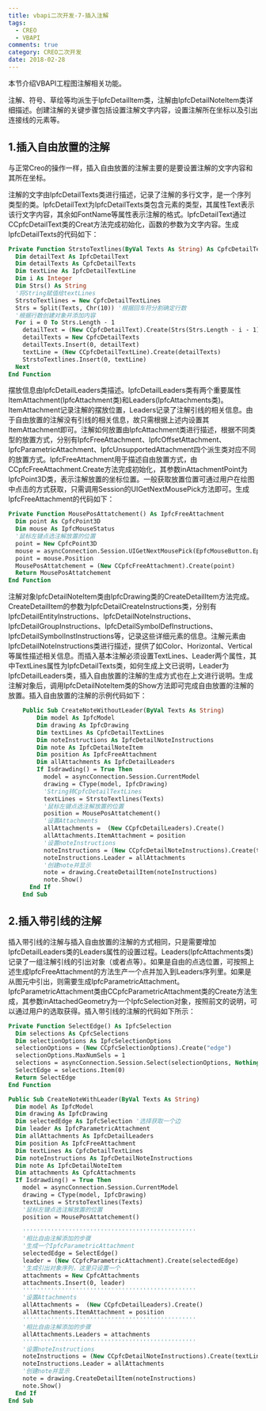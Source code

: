 ```yaml
---
title: vbapi二次开发-7-插入注解
tags:
  - CREO
  - VBAPI
comments: true
category: CREO二次开发
date: 2018-02-28
---
```


本节介绍VBAPI工程图注解相关功能。

注解、符号、草绘等均派生于IpfcDetailItem类，注解由IpfcDetailNoteItem类详细描述。创建注解的关键步骤包括设置注解文字内容，设置注解所在坐标以及引出连接线的元素等。

## 1.插入自由放置的注解

与正常Creo的操作一样，插入自由放置的注解主要的是要设置注解的文字内容和其所在坐标。

注解的文字由IpfcDetailTexts类进行描述，记录了注解的多行文字，是一个序列类型的类。IpfcDetailText为IpfcDetailTexts类包含元素的类型，其属性Text表示该行文字内容，其余如FontName等属性表示注解的格式。IpfcDetailText通过CCpfcDetailText类的Creat方法完成初始化，函数的参数为文字内容。生成IpfcDetailTexts的代码如下：

```vb
Private Function StrstoTextlines(ByVal Texts As String) As CpfcDetailTextLines
  Dim detailText As IpfcDetailText
  Dim detailTexts As CpfcDetailTexts
  Dim textLine As IpfcDetailTextLine
  Dim i As Integer
  Dim Strs() As String
  '将String赋值给textLines
  StrstoTextlines = New CpfcDetailTextLines
  Strs = Split(Texts, Chr(10)) '根据回车符分割确定行数
  '根据行数创建对象并添加内容
  For i = 0 To Strs.Length - 1
    detailText = (New CCpfcDetailText).Create(Strs(Strs.Length - i - 1)) '注意顺序
    detailTexts = New CpfcDetailTexts
    detailTexts.Insert(0, detailText)
    textLine = (New CCpfcDetailTextLine).Create(detailTexts)
    StrstoTextlines.Insert(0, textLine)
  Next
End Function
```

摆放信息由IpfcDetailLeaders类描述。IpfcDetailLeaders类有两个重要属性ItemAttachment(IpfcAttachment类)和Leaders(IpfcAttachments类)。ItemAttachment记录注解的摆放位置，Leaders记录了注解引线的相关信息。由于自由放置的注解没有引线的相关信息，故只需根据上述内设置其ItemAttachment即可。注解如何放置由IpfcAttachment类进行描述，根据不同类型的放置方式，分别有IpfcFreeAttachment、IpfcOffsetAttachment、IpfcParametricAttachment、IpfcUnsupportedAttachment四个派生类对应不同的放置方式。IpfcFreeAttachment用于描述自由放置方式，由CCpfcFreeAttachment.Create方法完成初始化，其参数inAttachmentPoint为IpfcPoint3D类，表示注解放置的坐标位置。一般获取放置位置可通过用户在绘图中点击的方式获取，只需调用Session的UIGetNextMousePick方法即可。生成IpfcFreeAttachment的代码如下：

```vb
Private Function MousePosAttatchement() As IpfcFreeAttachment
  Dim point As CpfcPoint3D
  Dim mouse As IpfcMouseStatus
  '鼠标左键点选注解放置的位置
  point = New CpfcPoint3D
  mouse = asyncConnection.Session.UIGetNextMousePick(EpfcMouseButton.EpfcMOUSE_BTN_LEFT)
  point = mouse.Position
  MousePosAttatchement = (New CCpfcFreeAttachment).Create(point)
  Return MousePosAttatchement
End Function
```

注解对象IpfcDetailNoteItem类由IpfcDrawing类的CreateDetailItem方法完成。CreateDetailItem的参数为IpfcDetailCreateInstructions类，分别有IpfcDetailEntityInstructions、IpfcDetailNoteInstructions、IpfcDetailGroupInstructions、IpfcDetailSymbolDefInstructions、IpfcDetailSymbolInstInstructions等，记录这些详细元素的信息。注解元素由
IpfcDetailNoteInstructions类进行描述，提供了如Color、Horizontal、Vertical等属性描述相关信息。而插入基本注解必须设置TextLines、Leader两个属性，其中TextLines属性为IpfcDetailTexts类，如何生成上文已说明，Leader为IpfcDetailLeaders类，插入自由放置的注解的生成方式也在上文进行说明。生成注解对象后，调用IpfcDetailNoteItem类的Show方法即可完成自由放置的注解的放置。插入自由放置的注解的示例代码如下：

```vb
    Public Sub CreateNoteWithoutLeader(ByVal Texts As String)
        Dim model As IpfcModel
        Dim drawing As IpfcDrawing
        Dim textLines As CpfcDetailTextLines
        Dim noteInstructions As IpfcDetailNoteInstructions
        Dim note As IpfcDetailNoteItem
        Dim position As IpfcFreeAttachment
        Dim allAttachments As IpfcDetailLeaders
        If Isdrawding() = True Then
          model = asyncConnection.Session.CurrentModel
          drawing = CType(model, IpfcDrawing)
          'String转CpfcDetailTextLines
          textLines = StrstoTextlines(Texts)
          '鼠标左键点选注解放置的位置
          position = MousePosAttatchement()
          '设置Attachments
          allAttachments =  (New CCpfcDetailLeaders).Create()
          allAttachments.ItemAttachment = position
          '设置noteInstructions
          noteInstructions = (New CCpfcDetailNoteInstructions).Create(textLines)
          noteInstructions.Leader = allAttachments
          '创建note并显示
          note = drawing.CreateDetailItem(noteInstructions)
          note.Show()
      End If
    End Sub
```

## 2.插入带引线的注解

插入带引线的注解与插入自由放置的注解的方式相同，只是需要增加IpfcDetailLeaders类的Leaders属性的设置过程。Leaders(IpfcAttachments类)记录了一组注解引线的引出对象（或者点等）。如果是自由的点选位置，可按照上述生成IpfcFreeAttachment的方法生产一个点并加入到Leaders序列里。如果是从图元中引出，则需要生成IpfcParametricAttachment。IpfcParametricAttachment类由CCpfcParametricAttachment类的Create方法生成，其参数inAttachedGeometry为一个IpfcSelection对象，按照前文的说明，可以通过用户的选取获得。插入带引线的注解的代码如下所示：

```vb
Private Function SelectEdge() As IpfcSelection
  Dim selections As CpfcSelections
  Dim selectionOptions As IpfcSelectionOptions
  selectionOptions = (New CCpfcSelectionOptions).Create("edge")
  selectionOptions.MaxNumSels = 1
  selections = asyncConnection.Session.Select(selectionOptions, Nothing)
  SelectEdge = selections.Item(0)
  Return SelectEdge
End Function

Public Sub CreateNoteWithLeader(ByVal Texts As String)
  Dim model As IpfcModel
  Dim drawing As IpfcDrawing
  Dim selectedEdge As IpfcSelection '选择获取一个边
  Dim leader As IpfcParametricAttachment
  Dim allAttachments As IpfcDetailLeaders
  Dim position As IpfcFreeAttachment
  Dim textLines As CpfcDetailTextLines
  Dim noteInstructions As IpfcDetailNoteInstructions
  Dim note As IpfcDetailNoteItem
  Dim attachments As CpfcAttachments
  If Isdrawding() = True Then
    model = asyncConnection.Session.CurrentModel
    drawing = CType(model, IpfcDrawing)
    textLines = StrstoTextlines(Texts)
    '鼠标左键点选注解放置的位置
    position = MousePosAttatchement()

    '''''''''''''''''''''''''''''''''''''''''''''''''
    '相比自由注解添加的步骤
    '生成一个IpfcParametricAttachment
    selectedEdge = SelectEdge()
    leader = (New CCpfcParametricAttachment).Create(selectedEdge)
    '生成引出对象序列，这里只设置一个
    attachments = New CpfcAttachments
    attachments.Insert(0, leader)
    '''''''''''''''''''''''''''''''''''''''''''''''''
    '设置Attachments
    allAttachments =  (New CCpfcDetailLeaders).Create()
    allAttachments.ItemAttachment = position
    '''''''''''''''''''''''''''''''''''''''''''''''''
    '相比自由注解添加的步骤
    allAttachments.Leaders = attachments
    '''''''''''''''''''''''''''''''''''''''''''''''''
    '设置noteInstructions
    noteInstructions = (New CCpfcDetailNoteInstructions).Create(textLines)
    noteInstructions.Leader = allAttachments
    '创建note并显示
    note = drawing.CreateDetailItem(noteInstructions)
    note.Show()
  End If
End Sub
```